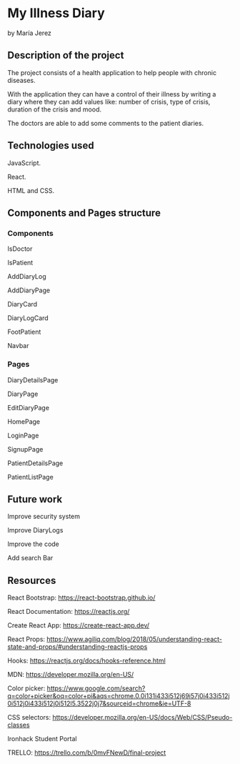 # My Illness Diary
by María Jerez

## Description of the project

The project consists of a health application to help people with chronic diseases. 

With the application they can have a control of their illness by writing a diary where they can add values like: number of crisis, type of crisis, duration of the crisis and mood. 

The doctors are able to add some comments to the patient diaries. 
 

## Technologies used

JavaScript. 

React. 

HTML and CSS. 

## Components and Pages structure

### Components

IsDoctor 

IsPatient 

AddDiaryLog 

AddDiaryPage 

DiaryCard 

DiaryLogCard 

FootPatient 

Navbar 

### Pages

DiaryDetailsPage 

DiaryPage 

EditDiaryPage 

HomePage 

LoginPage 

SignupPage 

PatientDetailsPage 

PatientListPage 

## Future work

Improve security system 

Improve DiaryLogs 

Improve the code

Add search Bar 

## Resources

React Bootstrap: https://react-bootstrap.github.io/ 

React Documentation: https://reactjs.org/ 

Create React App: https://create-react-app.dev/ 

React Props: https://www.agiliq.com/blog/2018/05/understanding-react-state-and-props/#understanding-reactjs-props 

Hooks: https://reactjs.org/docs/hooks-reference.html 

MDN: https://developer.mozilla.org/en-US/ 

Color picker: https://www.google.com/search?q=color+picker&oq=color+pi&aqs=chrome.0.0i131i433i512j69i57j0i433i512j0i512j0i433i512j0i512l5.3522j0j7&sourceid=chrome&ie=UTF-8 

CSS selectors: https://developer.mozilla.org/en-US/docs/Web/CSS/Pseudo-classes 

Ironhack Student Portal 

 

TRELLO: https://trello.com/b/0mvFNewD/final-project 





